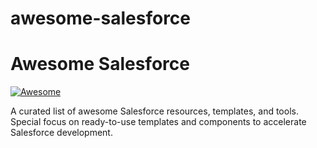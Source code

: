 # awesome-salesforce

# Awesome Salesforce 
[![Awesome](https://awesome.re/badge.svg)](https://awesome.re)

A curated list of awesome Salesforce resources, templates, and tools. Special focus on ready-to-use templates and components to accelerate Salesforce development.

